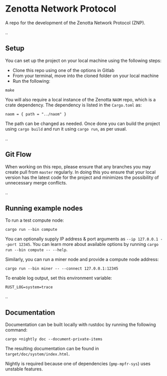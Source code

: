 # Zenotta Network Protocol

A repo for the development of the Zenotta Network Protocol (ZNP).

..

## Setup

You can set up the project on your local machine using the following steps:

- Clone this repo using one of the options in Gitlab
- From your terminal, move into the cloned folder on your local machine
- Run the following:

```
make
```

You will also require a local instance of the Zenotta `NAOM` repo, which is a crate dependency. The dependency 
is listed in the `Cargo.toml` as:

```
naom = { path = "../naom" }
```

The path can be changed as needed. Once done you can build the project using `cargo build` and run it using `cargo run`, as per usual.

..

## Git Flow

When working on this repo, please ensure that any branches you may create pull from `master` regularly. In doing this you 
ensure that your local version has the latest code for the project and minimizes the possibility of unnecessary merge 
conflicts.

..

## Running example nodes

To run a test compute node:

```
cargo run --bin compute
```

You can optionally supply IP address & port arguments as `--ip 127.0.0.1 --port 12345`. You can learn more about available options by running `cargo run --bin compute -- --help`.

Similarly, you can run a miner node and provide a compute node address:

```
cargo run --bin miner -- --connect 127.0.0.1:12345
```

To enable log output, set this environment variable:

```
RUST_LOG=system=trace
```

..

## Documentation

Documentation can be built locally with rustdoc by running the following command:

```
cargo +nightly doc --document-private-items
```

The resulting documentation can be found in `target/doc/system/index.html`.

Nightly is required because one of dependencies (`gmp-mpfr-sys`) uses unstable features.
